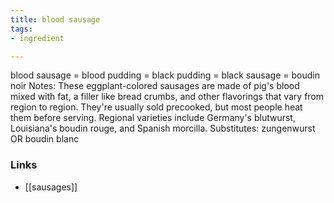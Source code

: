 ```yaml
---
title: blood sausage
tags:
- ingredient

---
```

blood sausage = blood pudding = black pudding = black sausage = boudin noir Notes: These eggplant-colored sausages are made of pig's blood mixed with fat, a filler like bread crumbs, and other flavorings that vary from region to region. They're usually sold precooked, but most people heat them before serving. Regional varieties include Germany's blutwurst, Louisiana's boudin rouge, and Spanish morcilla. Substitutes: zungenwurst OR boudin blanc

### Links

* [[sausages]]
